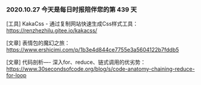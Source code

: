 ### 2020.10.27 今天是每日时报陪伴您的第 439 天

[工具] KakaCss - 通过复制网站快速生成Css样式工具：<https://renzhezhilu.gitee.io/kakacss/>

[文章] 表情包的魔幻之旅：<https://www.ershicimi.com/p/1b3e4d844ce7755e3a5604122b7fddb5>

[文章] 代码剖析—- 深入for、reduce、链式调用的优劣势：<https://www.30secondsofcode.org/blog/s/code-anatomy-chaining-reduce-for-loop>